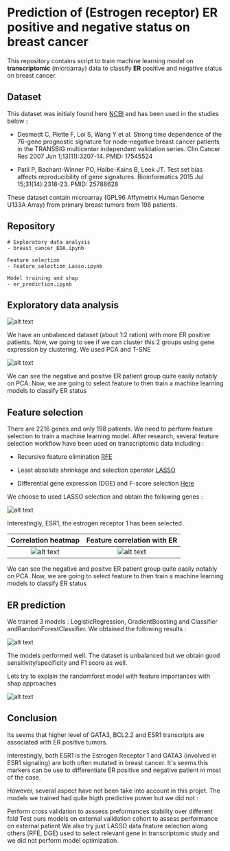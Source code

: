 # Prediction of (Estrogen receptor) ER positive and negative status on breast cancer

This repository contains script to train machine learning model on **transcriptomic** (microarray) data to classify **ER** positive and negative status on breast cancer.


## Dataset

This dataset was initialy found here [NCBI](https://www.ncbi.nlm.nih.gov/geo/query/acc.cgi?acc=gse7390) and has been used in the studies below :

- Desmedt C, Piette F, Loi S, Wang Y et al. Strong time dependence of the 76-gene prognostic signature for node-negative breast cancer patients in the TRANSBIG multicenter independent validation series. Clin Cancer Res 2007 Jun 1;13(11):3207-14. PMID: 17545524

- Patil P, Bachant-Winner PO, Haibe-Kains B, Leek JT. Test set bias affects reproducibility of gene signatures. Bioinformatics 2015 Jul 15;31(14):2318-23. PMID: 25788628

These dataset contain microarray (GPL96 Affymetrix Human Genome U133A Array) from primary breast tumors from 198 patients.


## Repository

```
# Exploratory data analysis 
- breast_cancer_EDA.ipynb

Feature selection
- Feature_selection_Lasso.ipynb

Model training and shap
- er_prediction.ipynb

```

## Exploratory data analysis

![alt text](https://github.com/hbiom/ER_status_prediction/blob/main/readme_img/er_type_distribution.png)

We have an unbalanced dataset (about 1:2 ration) with more ER positive patients. Now, we going to see if we can cluster this 2 groups using gene expression by clustering. We used PCA and T-SNE

![alt text](https://github.com/hbiom/ER_status_prediction/blob/main/readme_img/reduction_dim.png)

We can see the negative and positve ER patient group quite easily notably on PCA. Now, we are going to select feature to then train a machine learning models to classify ER status


## Feature selection


There are 2216 genes and only 198 patients. We need to perform feature selection to train a machine learning model. After research, several feature selection workflow have been used on transcriptomic data including :

- Recursive feature elimination [RFE](https://bmcgenomics.biomedcentral.com/articles/10.1186/s12864-016-3317-7)

- Least absolute shrinkage and selection operator [LASSO](https://www.nature.com/articles/s41598-021-92692-0)

- Differential gene expression (DGE) and F-score selection [Here](https://www.sciencedirect.com/science/article/pii/S2162253120300767)

We choose to used LASSO selection and obtain the following genes :

![alt text](https://github.com/hbiom/ER_status_prediction/blob/main/readme_img/gene_selected_lasso.png)

Interestingly, ESR1, the estrogen receptor 1 has been selected.


Correlation heatmap                                                                         |  Feature correlation with ER
:------------------------------------------------------------------------------------------:|:-------------------------------------------------------------------------:
![alt text](https://github.com/hbiom/ER_status_prediction/blob/main/readme_img/heatmap.png) |  ![alt text](https://github.com/hbiom/ER_status_prediction/blob/main/readme_img/feature_importance.png)


We can see the negative and positve ER patient group quite easily notably on PCA. Now, we are going to select feature to then train a machine learning models to classify ER status

## ER prediction

We trained 3 models : LogisticRegression, GradientBoosting and Classifier andRandomForestClassifier.
We obtained the following results : 

![alt text](https://github.com/hbiom/ER_status_prediction/blob/main/readme_img/score_models.png) 

The models performed well. The dataset is unbalanced but we obtain good sensitivity/specificity and F1 score as well.

Lets try to explain the randomforst model with feature importances with shap approaches

![alt text](https://github.com/hbiom/ER_status_prediction/blob/main/readme_img/shap.png) 

## Conclusion

Its seems that higher level of GATA3, BCL2.2 and ESR1 transcripts are associated with ER positive tumors.

Interestingly, both ESR1 is the Estrogen Receptor 1 and GATA3 (involved in ESR1 signaling) are both often mutated in breast cancer. It's seems this markers can be use to differentiate ER positive and negative patient in most of the case.

However, several aspect have not been take into account in this projet. The models we trained had quite higth predictive power but we did not :

Perform cross validation to asssess preformances stability over different fold
Test ours models on external validation cohort to assess performance on external patient
We also try just LASSO data feature selection along others (RFE, DGE) used to select relevant gene in transcriptomic study and we did not perform model optimization.

